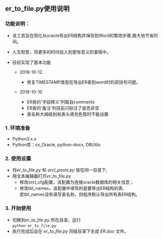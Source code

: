 ## er_to_file.py使用说明

### 功能说明：
* 该工具旨在简化从oracle导出ER结构并保存到Word的繁琐步骤,极大地节省时间。
* 人生短暂，将更多的时间投入到更有意义的事情中。

* 目前实现了基本功能
    * 2018-10-12
        * 修复TIMESTAMP类型在导出ER表到word时的双括号问题。  
    
    * 2018-10-10
        * ER表的'字段释义'列取自comments
        * ER表的'备注'列目前只标注了是否非空
        * 表名称大纲级别和表头填充色暂时不能设置

### 1. 环境准备
* Python3.x.x
* Python库：cx_Oracle, python-docx, DBUtils

### 2. 使用设置
* 将*er_to_file.py* 和 *orcl_pools.py* 放在同一目录下;
* 用文本编辑器打开*er_to_file.py*
    * 修改orcl_cfg配置，该配置为连接oracle数据库的相关信息；
    * 修改tbl_names，该配置中填写的是要导出ER结构的表,  
      若tbl_names没有填写表名称，则程序默认导出所有表ER结构。
   
### 3. 开始使用
* 切换到*er_to_file.py* 所在目录，运行  
  ```python er_to_file.py```
* 执行完成后会在 *er_to_file.py* 同级目录下生成 *ER.doc* 文件。
